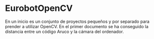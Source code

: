 # EurobotOpenCV

En un inicio es un conjunto de proyectos pequeños y por separado para prender a utilizar OpenCV.
En el primer documento se ha conseguido la distancia entre un código Aruco y la cámara del ordenador.